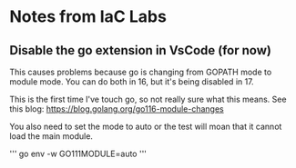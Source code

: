 # Notes from IaC Labs

## Disable the go extension in VsCode (for now)

This causes problems because go is changing from GOPATH mode to module mode. You can do both in 16, but it's being disabled in 17.

This is the first time I've touch go, so not really sure what this means. See this blog: <https://blog.golang.org/go116-module-changes>

You also need to set the mode to auto or the test will moan that it cannot load the main module.

'''
go env -w GO111MODULE=auto
'''
